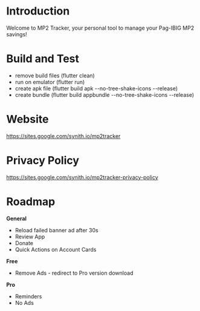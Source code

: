 # Introduction 
Welcome to MP2 Tracker, your personal tool to manage your Pag-IBIG MP2 savings!

# Build and Test
- remove build files (flutter clean)
- run on emulator (flutter run)
- create apk file (flutter build apk --no-tree-shake-icons --release)
- create bundle (flutter build appbundle --no-tree-shake-icons --release)

# Website
https://sites.google.com/synith.io/mp2tracker

# Privacy Policy
https://sites.google.com/synith.io/mp2tracker-privacy-policy

# Roadmap
**General**
- Reload failed banner ad after 30s
- Review App
- Donate
- Quick Actions on Account Cards

**Free**
- Remove Ads - redirect to Pro version download

**Pro**
- Reminders
- No Ads
